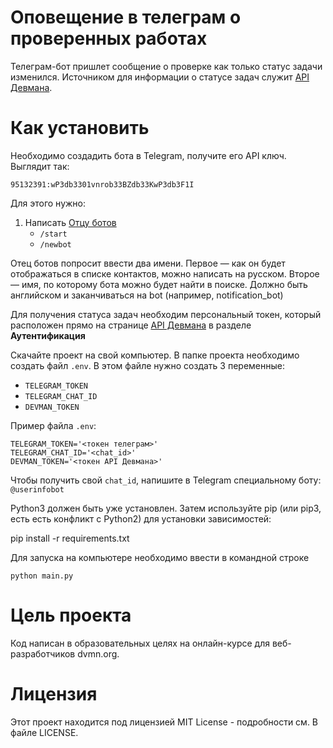 # Оповещение в телеграм о проверенных работах
Телеграм-бот пришлет сообщение о проверке как только статус задачи изменился. 
Источником для информации о статусе задач служит [API Девмана](https://dvmn.org/api/docs/). 

# Как установить
Необходимо создадить бота в Telegram, получите его API ключ. Выглядит так:
```
95132391:wP3db3301vnrob33BZdb33KwP3db3F1I
```
Для этого нужно:
1. Написать [Отцу ботов](https://telegram.me/BotFather)
    * `/start`
    * `/newbot`

Отец ботов попросит ввести два имени. Первое — как он будет отображаться в списке контактов, можно написать на русском. Второе — имя, по которому бота можно будет найти в поиске. Должно быть английском и заканчиваться на bot (например, notification_bot)

Для получения статуса задач необходим персональный токен, который расположен прямо на странице [API Девмана](https://dvmn.org/api/docs/) в разделе **Аутентификация**

Скачайте проект на свой компьютер. В папке проекта необходимо создать файл `.env`. В этом файле нужно создать 3 переменные: 
* `TELEGRAM_TOKEN`
* `TELEGRAM_CHAT_ID`
* `DEVMAN_TOKEN`

Пример файла `.env`:
```
TELEGRAM_TOKEN='<токен телеграм>'
TELEGRAM_CHAT_ID='<chat_id>'
DEVMAN_TOKEN='<токен API Девмана>'
```
Чтобы получить свой `chat_id`, напишите в Telegram специальному боту: `@userinfobot`

Python3 должен быть уже установлен. Затем используйте pip (или pip3, есть есть конфликт с Python2) для установки зависимостей:

pip install -r requirements.txt

Для запуска на компьютере необходимо ввести в командной строке
```
python main.py
```

# Цель проекта
Код написан в образовательных целях на онлайн-курсе для веб-разработчиков dvmn.org.

# Лицензия

Этот проект находится под лицензией MIT License - подробности см. В файле LICENSE.